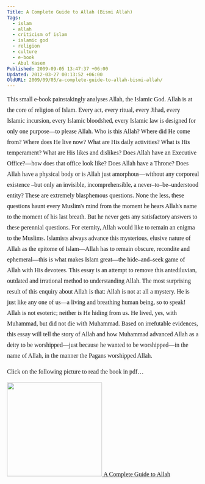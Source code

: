 ```yaml
---
Title: A Complete Guide to Allah (Bismi Allah)
Tags:
  - islam
  - allah
  - criticism of islam
  - islamic god
  - religion
  - culture
  - e-book
  - Abul Kasem
Published: 2009-09-05 13:47:37 +06:00
Updated: 2012-03-27 00:13:52 +06:00
OldURL: 2009/09/05/a-complete-guide-to-allah-bismi-allah/
---
```


<p style="line-height: 200%;"><span style="font-size: medium; font-family: Garamond;">This small e-book painstakingly analyses Allah, the Islamic God. Allah is at the core of religion of Islam. Every act, every ritual, every Jihad, every Islamic incursion, every Islamic bloodshed, every Islamic law is designed for only one purpose—to please Allah. Who is this Allah? Where did He come from? Where does He live now? What are His daily activities? What is His temperament? What are His likes and dislikes? Does Allah have an Executive Office?—how does that office look like? Does Allah have a Throne? Does Allah have a physical body or is Allah just amorphous—without any corporeal existence –but only an invisible, incomprehensible, a never–to–be–understood entity? These are extremely blasphemous questions. None the less, these questions haunt every Muslim's mind from the moment he hears Allah's name to the moment of his last breath. But he never gets any satisfactory answers to these perennial questions. For eternity, Allah would like to remain an enigma to the Muslims. Islamists always advance this mysterious, elusive nature of Allah as the epitome of Islam—Allah has to remain obscure, recondite and ephemeral—this is what makes Islam great—the hide–and–seek game of Allah with His devotees. This essay is an attempt to remove this antediluvian, outdated and irrational method to understanding Allah. The most surprising result of this enquiry about Allah is that: Allah is not at all a mystery. He is just like any one of us—a living and breathing human being, so to speak! Allah is not esoteric; neither is He hiding from us. He lived, yes, with Muhammad, but did not die with Muhammad. Based on irrefutable evidences, this essay will tell the story of Allah and how Muhammad advanced Allah as a deity to be worshipped—just because he wanted to be worshipped—in the name of Allah, in the manner the Pagans worshipped Allah. </span></p>
<p style="line-height: 200%;"><span style="font-size: medium; font-family: Garamond;">Click on the following picture to read the book in pdf… </span></p>
<p style="line-height: 200%;"><a href="https://gold.mukto-mona.com/Articles/kasem/book/Allah.pdf"><img src="https://gold.mukto-mona.com/Articles/kasem/book/allah.jpg" alt="" width="249" height="246" />
<span style="font-size: medium; font-family: Garamond;">A Complete Guide to Allah</span></a><span style="font-size: medium; font-family: Garamond;"> </span><a href="https://gold.mukto-mona.com/Articles/kasem/book/Allah.pdf"><img src="https://muktomona.com/images/button/pdf.gif" alt="" /></a></p>
